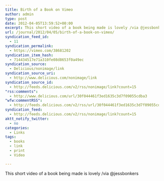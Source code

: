 ```yaml
---
title: Birth of a Book on Vimeo
author: admin
type: post
date: 2012-04-05T13:59:52+00:00
excerpt: This short video of a book being made is lovely /via @jessbonkers
url: /journal/2012/04/05/birth-of-a-book-on-vimeo/
syndication_feed_id:
  - 11
syndication_permalink:
  - https://vimeo.com/38681202
syndication_item_hash:
  - 714434517e71a310fe08d8653f0a49ec
syndication_source:
  - Delicious/nonimage/link
syndication_source_uri:
  - http://www.delicious.com/nonimage/link
syndication_source_id:
  - http://feeds.delicious.com/v2/rss/nonimage/link?count=15
"rss:comments":
  - http://www.delicious.com/url/30f044461f3ed1635c3d7f09055cdba3
"wfw:commentRSS":
  - http://feeds.delicious.com/v2/rss/url/30f044461f3ed1635c3d7f09055cdba3
syndication_feed:
  - http://feeds.delicious.com/v2/rss/nonimage/link?count=15
aktt_notify_twitter:
  - no
categories:
  - Links
tags:
  - books
  - link
  - print
  - Video

---
```

This short video of a book being made is lovely /via @jessbonkers